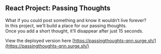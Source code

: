 ## React Project: Passing Thoughts

What if you could post something and know it wouldn’t live forever?  
In this project, we’ll build a place for our passing thoughts.  
Once you add a short thought, it’ll disappear after just 15 seconds.

View the deployed version here [https://passingthoughts-qnn.surge.sh/](https://passingthoughts-qnn.surge.sh/)
